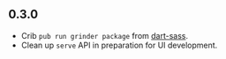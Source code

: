 ## 0.3.0

- Crib `pub run grinder package` from [dart-sass](https://github.com/sass/dart-sass).
- Clean up `serve` API in preparation for UI development.
